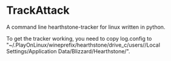 # TrackAttack
A command line hearthstone-tracker for linux written in python.

To get the tracker working, you need to copy log.config to "~/.PlayOnLinux/wineprefix/hearthstone/drive_c/users/<YOUR USERNAME>/Local Settings/Application Data/Blizzard/Hearthstone/".
